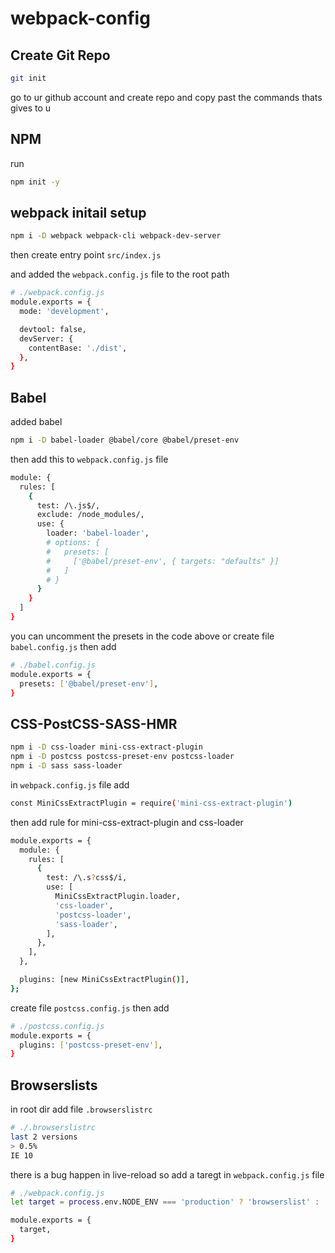 # webpack-config

## Create Git Repo

```bash
git init
```

go to ur github account and create repo and copy past the commands thats gives to u

## NPM

run

```bash
npm init -y
```

## webpack initail setup

```bash
npm i -D webpack webpack-cli webpack-dev-server
```

then create entry point `src/index.js`

and added the `webpack.config.js` file to the root path

```bash
# ./webpack.config.js
module.exports = {
  mode: 'development',

  devtool: false,
  devServer: {
    contentBase: './dist',
  },
}
```

## Babel

added babel

```bash
npm i -D babel-loader @babel/core @babel/preset-env
```

then add this to `webpack.config.js` file

```bash
module: {
  rules: [
    {
      test: /\.js$/,
      exclude: /node_modules/,
      use: {
        loader: 'babel-loader',
        # options: {
        #   presets: [
        #     ['@babel/preset-env', { targets: "defaults" }]
        #   ]
        # }
      }
    }
  ]
}
```

you can uncomment the presets in the code above or
create file `babel.config.js` then add

```bash
# ./babel.config.js
module.exports = {
  presets: ['@babel/preset-env'],
}
```

## CSS-PostCSS-SASS-HMR

```bash
npm i -D css-loader mini-css-extract-plugin
npm i -D postcss postcss-preset-env postcss-loader
npm i -D sass sass-loader
```

in `webpack.config.js` file add

```bash
const MiniCssExtractPlugin = require('mini-css-extract-plugin')
```

then add rule for mini-css-extract-plugin and css-loader

```bash
module.exports = {
  module: {
    rules: [
      {
        test: /\.s?css$/i,
        use: [
          MiniCssExtractPlugin.loader,
          'css-loader',
          'postcss-loader',
          'sass-loader',
        ],
      },
    ],
  },

  plugins: [new MiniCssExtractPlugin()],
};
```

create file `postcss.config.js` then add

```bash
# ./postcss.config.js
module.exports = {
  plugins: ['postcss-preset-env'],
}
```

## Browserslists

in root dir add file `.browserslistrc`

```bash
# ./.browserslistrc
last 2 versions
> 0.5%
IE 10
```

there is a bug happen in live-reload so add a taregt in `webpack.config.js` file

```bash
# ./webpack.config.js
let target = process.env.NODE_ENV === 'production' ? 'browserslist' : 'web'

module.exports = {
  target,
}
```
